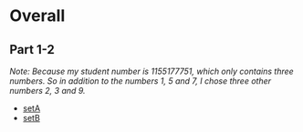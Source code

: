 # Overall

## Part 1-2

*Note: Because my student number is 1155177751, which only contains three numbers. So in addition to the numbers 1, 5 and 7, I chose three other numbers 2, 3 and 9.*

- [setA](./set-A)
- [setB](./set-B)

